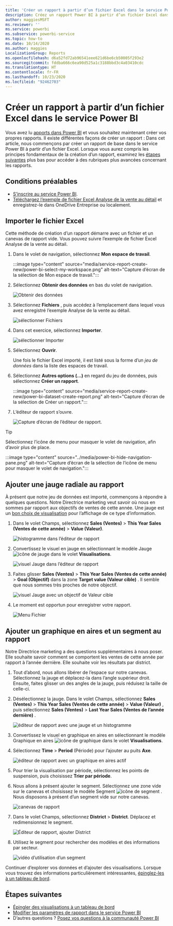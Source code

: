 ```yaml
---
title: 'Créer un rapport à partir d’un fichier Excel dans le service Power BI '
description: Créez un rapport Power BI à partir d’un fichier Excel dans le service Power BI.
author: maggiesMSFT
ms.reviewer: ''
ms.service: powerbi
ms.subservice: powerbi-service
ms.topic: how-to
ms.date: 10/14/2020
ms.author: maggies
LocalizationGroup: Reports
ms.openlocfilehash: d6a52fd72ab96541eee621d6be6cb50005f293e2
ms.sourcegitcommit: fddba666c6ea90d525a1c3188bbd3c4a03410cdc
ms.translationtype: HT
ms.contentlocale: fr-FR
ms.lasthandoff: 10/23/2020
ms.locfileid: "92462703"
---
```

# <a name="create-a-report-from-an-excel-file-in-the-power-bi-service"></a>Créer un rapport à partir d’un fichier Excel dans le service Power BI
Vous avez lu [apports dans Power BI](../consumer/end-user-reports.md) et vous souhaitez maintenant créer vos propres rapports. Il existe différentes façons de créer un rapport : Dans cet article, nous commençons par créer un rapport de base dans le service Power BI à partir d’un fichier Excel. Lorsque vous aurez compris les principes fondamentaux de la création d’un rapport, examinez les [étapes suivantes](#next-steps) plus bas pour accéder à des rubriques plus avancées concernant les rapports.  

## <a name="prerequisites"></a>Conditions préalables
- [S’inscrire au service Power BI](../fundamentals/service-self-service-signup-for-power-bi.md). 
- [Téléchargez l’exemple de fichier Excel Analyse de la vente au détail](https://go.microsoft.com/fwlink/?LinkId=529778) et enregistrez-le dans OneDrive Entreprise ou localement.

## <a name="import-the-excel-file"></a>Importer le fichier Excel
Cette méthode de création d’un rapport démarre avec un fichier et un canevas de rapport vide. Vous pouvez suivre l’exemple de fichier Excel Analyse de la vente au détail.

1. Dans le volet de navigation, sélectionnez **Mon espace de travail**.
   
   :::image type="content" source="media/service-report-create-new/power-bi-select-my-workspace.png" alt-text="Capture d’écran de la sélection de Mon espace de travail.":::
2. Sélectionnez **Obtenir des données** en bas du volet de navigation.
   
   ![Obtenir des données](media/service-report-create-new/power-bi-get-data3.png)
3. Sélectionnez **Fichiers** , puis accédez à l’emplacement dans lequel vous avez enregistré l’exemple Analyse de la vente au détail.
   
    ![sélectionner Fichiers](media/service-report-create-new/power-bi-select-files.png)
4. Dans cet exercice, sélectionnez **Importer**.
   
   ![sélectionner Importer](media/service-report-create-new/power-bi-import.png)
5. Sélectionnez **Ouvrir**.

   Une fois le fichier Excel importé, il est listé sous la forme d’un *jeu de données* dans la liste des espaces de travail.

1. Sélectionnez **Autres options (...)** en regard du jeu de données, puis sélectionnez **Créer un rapport**.
   
   :::image type="content" source="media/service-report-create-new/power-bi-dataset-create-report.png" alt-text="Capture d’écran de la sélection de Créer un rapport.":::
6. L’éditeur de rapport s’ouvre. 
   
   ![Capture d’écran de l’éditeur de rapport.](media/service-report-create-new/power-bi-blank-report.png)

> [!TIP]
> Sélectionnez l’icône de menu pour masquer le volet de navigation, afin d’avoir plus de place.
> 
> :::image type="content" source="../media/power-bi-hide-navigation-pane.png" alt-text="Capture d’écran de la sélection de l’icône de menu pour masquer le volet de navigation.":::


## <a name="add-a-radial-gauge-to-the-report"></a>Ajouter une jauge radiale au rapport
À présent que notre jeu de données est importé, commençons à répondre à quelques questions.  Notre Directrice marketing veut savoir où nous en sommes par rapport aux objectifs de ventes de cette année. Une jauge est un [bon choix de visualisation](../visuals/power-bi-report-visualizations.md) pour l’affichage de ce type d’information.

1. Dans le volet Champs, sélectionnez **Sales (Ventes)** > **This Year Sales (Ventes de cette année)** > **Value (Valeur)**.
   
    ![histogramme dans l’éditeur de rapport](media/service-report-create-new/power-bi-report-step1.png)
2. Convertissez le visuel en jauge en sélectionnant le modèle Jauge ![icône de jauge](media/service-report-create-new/powerbi-gauge-icon.png) dans le volet **Visualisations**.
   
    ![visuel Jauge dans l’éditeur de rapport](media/service-report-create-new/power-bi-report-step2.png)
3. Faites glisser **Sales (Ventes)**  > **This Year Sales (Ventes de cette année)**  > **Goal (Objectif)** dans la zone **Target value (Valeur cible)** . Il semble que nous sommes très proches de notre objectif.
   
    ![visuel Jauge avec un objectif de Valeur cible](media/service-report-create-new/power-bi-report-step3.png)
4. Le moment est opportun pour enregistrer votre rapport.
   
   ![Menu Fichier](media/service-report-create-new/powerbi-save.png)

## <a name="add-an-area-chart-and-slicer-to-the-report"></a>Ajouter un graphique en aires et un segment au rapport
Notre Directrice marketing a des questions supplémentaires à nous poser. Elle souhaite savoir comment se comportent les ventes de cette année par rapport à l’année dernière. Elle souhaite voir les résultats par district.

1. Tout d’abord, nous allons libérer de l’espace sur notre canevas. Sélectionnez la jauge et déplacez-la dans l’angle supérieur droit. Ensuite, faites glisser un des angles de la jauge, puis réduisez la taille de celle-ci.
2. Désélectionnez la jauge. Dans le volet Champs, sélectionnez **Sales (Ventes)**  > **This Year Sales (Ventes de cette année)**  > **Value (Valeur)** , puis sélectionnez **Sales (Ventes)**  > **Last Year Sales (Ventes de l’année dernière)** .
   
    ![éditeur de rapport avec une jauge et un histogramme](media/service-report-create-new/power-bi-report-step4.png)
3. Convertissez le visuel en graphique en aires en sélectionnant le modèle Graphique en aires ![icône de graphique](media/service-report-create-new/power-bi-areachart-icon.png) dans le volet **Visualisations**.
4. Sélectionnez **Time** > **Period** (Période) pour l’ajouter au puits **Axe**.
   
    ![éditeur de rapport avec un graphique en aires actif](media/service-report-create-new/power-bi-report-step5.png)
5. Pour trier la visualisation par période, sélectionnez les points de suspension, puis choisissez **Trier par période**.
6. Nous allons à présent ajouter le segment. Sélectionnez une zone vide sur le canevas et choisissez le modèle Segment ![icône de segment](media/service-report-create-new/power-bi-slicer-icon.png) . Nous disposons à présent d’un segment vide sur notre canevas.
   
    ![canevas de rapport](media/service-report-create-new/power-bi-report-step6.png)    
7. Dans le volet Champs, sélectionnez **District** > **District**. Déplacez et redimensionnez le segment.
   
    ![Éditeur de rapport, ajouter District](media/service-report-create-new/power-bi-report-step7.png)  
8. Utilisez le segment pour rechercher des modèles et des informations par secteur.
   
   ![vidéo d’utilisation d’un segment](media/service-report-create-new/power-bi-slicer-video2.gif)  

Continuer d’explorer vos données et d’ajouter des visualisations. Lorsque vous trouvez des informations particulièrement intéressantes, [épinglez-les à un tableau de bord](service-dashboard-pin-tile-from-report.md).

## <a name="next-steps"></a>Étapes suivantes

* [Épingler des visualisations à un tableau de bord](service-dashboard-pin-tile-from-report.md)
* [Modifier les paramètres de rapport dans le service Power BI](power-bi-report-settings.md)
* D’autres questions ? [Posez vos questions à la communauté Power BI](https://community.powerbi.com/)
